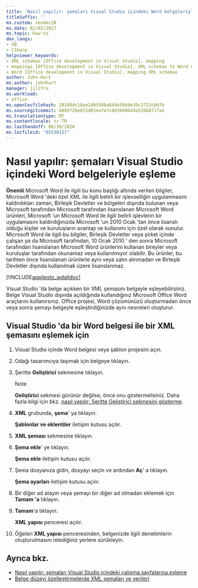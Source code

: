```yaml
---
title: 'Nasıl yapılır: şemaları Visual Studio içindeki Word belgeleriyle eşleme'
titleSuffix: ''
ms.custom: seodec18
ms.date: 02/02/2017
ms.topic: how-to
dev_langs:
- VB
- CSharp
helpviewer_keywords:
- XML schemas [Office development in Visual Studio], mapping
- mappings [Office development in Visual Studio], XML schemas to Word documents
- Word [Office development in Visual Studio], mapping XML schemas
author: John-Hart
ms.author: johnhart
manager: jillfra
ms.workload:
- office
ms.openlocfilehash: 281d9dc18ae1d0550ba844e58d4e39c3723c8dfb
ms.sourcegitcommit: b885f26e015d03eafe7c885040644a52bb071fae
ms.translationtype: MT
ms.contentlocale: tr-TR
ms.lasthandoff: 06/30/2020
ms.locfileid: "85538157"
---
```

# <a name="how-to-map-schemas-to-word-documents-inside-visual-studio"></a>Nasıl yapılır: şemaları Visual Studio içindeki Word belgeleriyle eşleme
  **Önemli** Microsoft Word ile ilgili bu konu başlığı altında verilen bilgiler, Microsoft Word 'deki özel XML ile ilgili belirli bir işlevselliğin uygulanmasını kaldırdıkları zaman, Birleşik Devletler ve bölgeleri dışında bulunan veya Microsoft tarafından Microsoft tarafından lisanslanan Microsoft Word ürünleri, Microsoft 'un Microsoft Word ile ilgili belirli işlevlerin bir uygulamasını kaldırdığınızda Microsoft 'un 2010 Ocak 'tan önce lisanslı olduğu kişiler ve kuruluşların avantajı ve kullanımı için özel olarak sunulur. Microsoft Word ile ilgili bu bilgiler, Birleşik Devletler veya şirket içinde çalışan ya da Microsoft tarafından, 10 Ocak 2010 ' den sonra Microsoft tarafından lisanslanan Microsoft Word ürünlerini kullanan bireyler veya kuruluşlar tarafından okunamaz veya kullanılmıyor olabilir. Bu ürünler, bu tarihten önce lisanslanan ürünlerle aynı veya satın alınmadan ve Birleşik Devletler dışında kullanılmak üzere lisanslanmaz.

 [!INCLUDE[appliesto_wdalldoc](../vsto/includes/appliesto-wdalldoc-md.md)]

 Visual Studio 'da belge açıkken bir XML şemasını belgeyle eşleyebilirsiniz. Belge Visual Studio dışında açıldığında kullandığınız Microsoft Office Word araçlarını kullanırsınız. Office projesi, Word çözümünüzü oluşturmadan önce veya sonra şemayı belgeyle eşleştirdiğinizde aynı nesneleri oluşturur.

## <a name="to-map-an-xml-schema-to-a-word-document-in-visual-studio"></a>Visual Studio 'da bir Word belgesi ile bir XML şemasını eşlemek için

1. Visual Studio içinde Word belgesi veya şablon projesini açın.

2. Odağı tasarımcıya taşımak için belgeye tıklayın.

3. Şeritte **Geliştirici** sekmesine tıklayın.

    > [!NOTE]
    > **Geliştirici** sekmesi görünür değilse, önce onu göstermelisiniz. Daha fazla bilgi için bkz. [nasıl yapılır: Şeritte Geliştirici sekmesini gösterme](../vsto/how-to-show-the-developer-tab-on-the-ribbon.md).

4. **XML** grubunda, **şema**' ya tıklayın.

     **Şablonlar ve eklentiler** iletişim kutusu açılır.

5. **XML şeması** sekmesine tıklayın.

6. **Şema ekle**' ye tıklayın.

     **Şema ekle** iletişim kutusu açılır.

7. Şema dosyanıza gidin, dosyayı seçin ve ardından **Aç**' a tıklayın.

     **Şema ayarları** iletişim kutusu açılır.

8. Bir diğer ad atayın veya şemayı bir diğer ad olmadan eklemek için **Tamam 'a** tıklayın.

9. **Tamam**'a tıklayın.

     **XML yapısı** penceresi açılır.

10. Öğeleri **XML yapısı** penceresinden, belgenizde ilgili denetimlerin oluşturulmasını istediğiniz yerlere sürükleyin.

## <a name="see-also"></a>Ayrıca bkz.
- [Nasıl yapılır: şemaları Visual Studio içindeki çalışma sayfalarına eşleme](../vsto/how-to-map-schemas-to-worksheets-inside-visual-studio.md)
- [Belge düzeyi özelleştirmelerde XML şemaları ve verileri](../vsto/xml-schemas-and-data-in-document-level-customizations.md)
